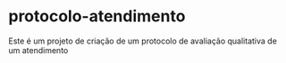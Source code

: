 # protocolo-atendimento
Este é um projeto de criação de um protocolo de avaliação qualitativa de um atendimento
